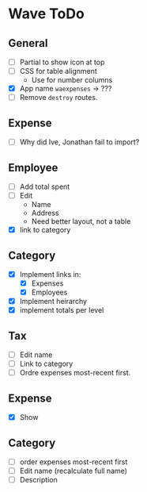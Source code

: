 # Wave ToDo

## General

 - [ ] Partial to show icon at top
 - [ ] CSS for table alignment
    - Use for number columns
 - [x] App name `waexpenses` -> ???
 - [ ] Remove `destroy` routes.

## Expense
  
  - [ ] Why did Ive, Jonathan fail to import?

## Employee

 - [ ] Add total spent
 - [ ] Edit
    - Name
    - Address
    - Need better layout, not a table
 - [x] link to category
    
## Category
 - [x] Implement links in:
    - [x] Expenses
    - [x] Employees
 - [x] Implement heirarchy
 - [x] implement totals per level
 
## Tax
 - [ ] Edit name
 - [ ] Link to category
 - [ ] Ordre expenses most-recent first.

## Expense
 - [x] Show

## Category
 - [ ] order expenses most-recent first
 - [ ] Edit name (recalculate full name)
 - [ ] Description
